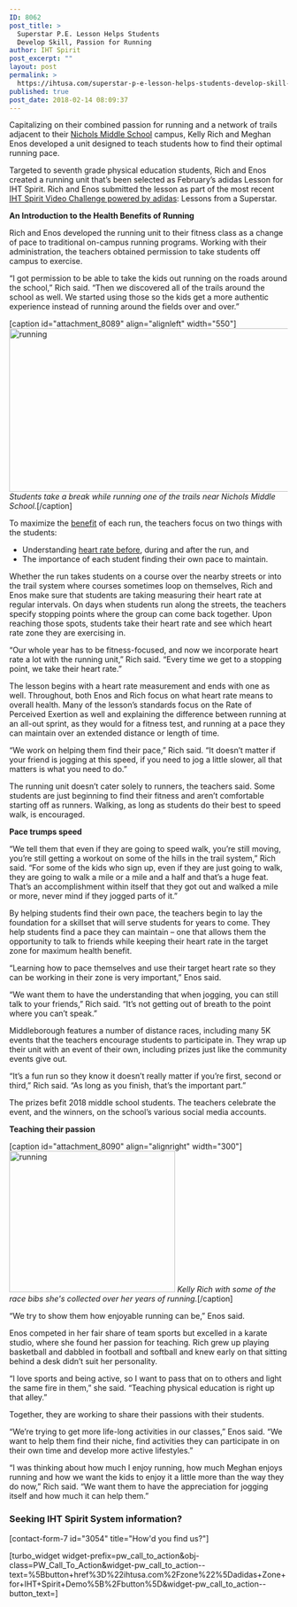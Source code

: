 ```yaml
---
ID: 8062
post_title: >
  Superstar P.E. Lesson Helps Students
  Develop Skill, Passion for Running
author: IHT Spirit
post_excerpt: ""
layout: post
permalink: >
  https://ihtusa.com/superstar-p-e-lesson-helps-students-develop-skill-passion-for-running/
published: true
post_date: 2018-02-14 08:09:37
---
```

<span style="font-weight: 400;">Capitalizing on their combined passion for running and a network of trails adjacent to their </span><a href="https://www.middleboro.k12.ma.us/NMS"><span style="font-weight: 400;">Nichols Middle School</span></a><span style="font-weight: 400;"> campus, Kelly Rich and Meghan Enos developed a unit designed to teach students how to find their optimal running pace.</span>

<span style="font-weight: 400;">Targeted to seventh grade physical education students, Rich and Enos created a running unit that’s been selected as February’s adidas Lesson for IHT Spirit. Rich and Enos submitted the lesson as part of the most recent </span><a href="https://ihtusa.com/adidas-challenge-winners-2/"><span style="font-weight: 400;">IHT Spirit Video Challenge powered by adidas</span></a>: Lessons from a Superstar<span style="font-weight: 400;">.</span>

<b>An Introduction to the Health Benefits of Running</b>

<span style="font-weight: 400;">Rich and Enos developed the running unit to their fitness class as a change of pace to traditional on-campus running programs. Working with their administration, the teachers obtained permission to take students off campus to exercise.</span>

<span style="font-weight: 400;">“I got permission to be able to take the kids out running on the roads around the school,” Rich said. “Then we discovered all of the trails around the school as well. We started using those so the kids get a more authentic experience instead of running around the fields over and over.”</span><!--more-->

[caption id="attachment_8089" align="alignleft" width="550"]<a href="https://ihtusa.com/wp-content/uploads/2018/02/K-Rich-Middleborough-SuperStar-Challenge-2975.jpg"><img class="wp-image-8089" src="https://ihtusa.com/wp-content/uploads/2018/02/K-Rich-Middleborough-SuperStar-Challenge-2975-300x161.jpg" alt="running" width="550" height="295" /></a> <em>Students take a break while running one of the trails near Nichols Middle School.</em>[/caption]

<span style="font-weight: 400;">To maximize the </span><a href="https://ihtusa.com/quality-pe-sparks-academic-readiness/"><span style="font-weight: 400;">benefit</span></a><span style="font-weight: 400;"> of each run, the teachers focus on two things with the students: </span>
<ul>
 	<li style="font-weight: 400;"><span style="font-weight: 400;">Understanding </span><a href="https://ihtusa.com/exercise-elevated-heart-rate-increases-longevity-academic-performance/"><span style="font-weight: 400;">heart rate before</span></a><span style="font-weight: 400;">, during and after the run, and</span></li>
 	<li style="font-weight: 400;"><span style="font-weight: 400;">The importance of each student finding their own pace to maintain.</span></li>
</ul>
<span style="font-weight: 400;">Whether the run takes students on a course over the nearby streets or into the trail system where courses sometimes loop on themselves, Rich and Enos make sure that students are taking measuring their heart rate at regular intervals. On days when students run along the streets, the teachers specify stopping points where the group can come back together. Upon reaching those spots, students take their heart rate and see which heart rate zone they are exercising in.</span>

<span style="font-weight: 400;">“Our whole year has to be fitness-focused, and now we incorporate heart rate a lot with the running unit,” Rich said. “Every time we get to a stopping point, we take their heart rate.”</span>

<span style="font-weight: 400;">The lesson begins with a heart rate measurement and ends with one as well. Throughout, both Enos and Rich focus on what heart rate means to overall health. Many of the lesson’s standards focus on the Rate of Perceived Exertion as well and explaining the difference between running at an all-out sprint, as they would for a fitness test, and running at a pace they can maintain over an extended distance or length of time.</span>

<span style="font-weight: 400;">“We work on helping them find their pace,” Rich said. “It doesn’t matter if your friend is jogging at this speed, if you need to jog a little slower, all that matters is what you need to do.”</span>

<span style="font-weight: 400;">The running unit doesn’t cater solely to runners, the teachers said. Some students are just beginning to find their fitness and aren’t comfortable starting off as runners. Walking, as long as students do their best to speed walk, is encouraged.</span>

<b>Pace trumps speed</b>

<span style="font-weight: 400;">“We tell them that even if they are going to speed walk, you’re still moving, you’re still getting a workout on some of the hills in the trail system,” Rich said. “For some of the kids who sign up, even if they are just going to walk, they are going to walk a mile or a mile and a half and that’s a huge feat. That’s an accomplishment within itself that they got out and walked a mile or more, never mind if they jogged parts of it.”</span>

<span style="font-weight: 400;">By helping students find their own pace, the teachers begin to lay the foundation for a skillset that will serve students for years to come. They help students find a pace they can maintain – one that allows them the opportunity to talk to friends while keeping their heart rate in the target zone for maximum health benefit.</span>

<span style="font-weight: 400;">“Learning how to pace themselves and use their target heart rate so they can be working in their zone is very important,” Enos said. </span>

<span style="font-weight: 400;">“We want them to have the understanding that when jogging, you can still talk to your friends,” Rich said. “It’s not getting out of breath to the point where you can’t speak.”</span>

<span style="font-weight: 400;">Middleborough features a number of distance races, including many 5K events that the teachers encourage students to participate in. They wrap up their unit with an event of their own, including prizes just like the community events give out.</span>

<span style="font-weight: 400;">“It’s a fun run so they know it doesn’t really matter if you’re first, second or third,” Rich said. “As long as you finish, that’s the important part.”</span>

<span style="font-weight: 400;">The prizes befit 2018 middle school students. The teachers celebrate the event, and the winners, on the school’s various social media accounts.</span>

<b>Teaching their passion</b>

[caption id="attachment_8090" align="alignright" width="300"]<a href="https://ihtusa.com/wp-content/uploads/2018/02/K-Rich-Middleborough-SuperStar-Challenge-0001.jpg"><img class="size-medium wp-image-8090" src="https://ihtusa.com/wp-content/uploads/2018/02/K-Rich-Middleborough-SuperStar-Challenge-0001-300x255.jpg" alt="running" width="300" height="255" /></a> <em>Kelly Rich with some of the race bibs she's collected over her years of running.</em>[/caption]

<span style="font-weight: 400;">“We try to show them how enjoyable running can be,” Enos said.</span>

<span style="font-weight: 400;">Enos competed in her fair share of team sports but excelled in a karate studio, where she found her passion for teaching. Rich grew up playing basketball and dabbled in football and softball and knew early on that sitting behind a desk didn’t suit her personality.</span>

<span style="font-weight: 400;">“I love sports and being active, so I want to pass that on to others and light the same fire in them,” she said. “Teaching physical education is right up that alley.”</span>

<span style="font-weight: 400;">Together, they are working to share their passions with their students.</span>

<span style="font-weight: 400;">“We’re trying to get more life-long activities in our classes,” Enos said. “We want to help them find their niche, find activities they can participate in on their own time and develop more active lifestyles.”</span>

<span style="font-weight: 400;">“I was thinking about how much I enjoy running, how much Meghan enjoys running and how we want the kids to enjoy it a little more than the way they do now,” Rich said. “We want them to have the appreciation for jogging itself and how much it can help them.”</span>
<h3 class="article-newsletter-signup">Seeking IHT Spirit System information?</h3>
<p class="article-newsletter-signup">[contact-form-7 id="3054" title="How'd you find us?"]</p>
[turbo_widget widget-prefix=pw_call_to_action&obj-class=PW_Call_To_Action&widget-pw_call_to_action--text=%5Bbutton+href%3D%22ihtusa.com%2Fzone%22%5Dadidas+Zone+for+IHT+Spirit+Demo%5B%2Fbutton%5D&widget-pw_call_to_action--button_text=]